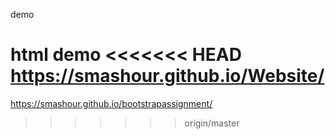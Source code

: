 demo

html demo
<<<<<<< HEAD
https://smashour.github.io/Website/
=======
 https://smashour.github.io/bootstrapassignment/
>>>>>>> origin/master
